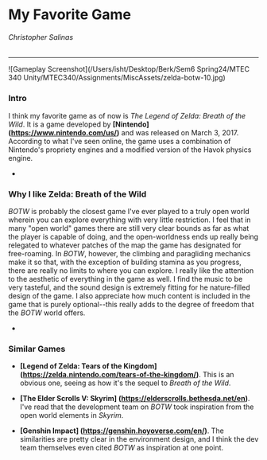 # My Favorite Game

###### Christopher Salinas
---

![Gameplay Screenshot](/Users/isht/Desktop/Berk/Sem6 Spring24/MTEC 340 Unity/MTEC340/Assignments/MiscAssets/zelda-botw-10.jpg)

### Intro
I think my favorite game as of now is *The Legend of Zelda: Breath of the Wild*. It is a game developed by **[Nintendo] (https://www.nintendo.com/us/)** and was released on March 3, 2017. According to what I've seen online, the game uses a combination of Nintendo's propriety engines and a modified version of the Havok physics engine.


-
### Why I like Zelda: Breath of the Wild

*BOTW* is probably the closest game I've ever played to a truly open world wherein you can explore everything with very little restriction. I feel that in many "open world" games there are still very clear bounds as far as what the player is capable of doing, and the open-worldness ends up really being relegated to whatever patches of the map the game has designated for free-roaming. In *BOTW*, however, the climbing and paragliding mechanics make it so that, with the exception of building stamina as you progress, there are really no limits to where you can explore. I really like the attention to the aesthetic of everything in the game as well. I find the music to be very tasteful, and the sound design is extremely fitting for he nature-filled design of the game. I also appreciate how much content is included in the game that is purely optional--this really adds to the degree of freedom that the *BOTW* world offers. 

-
### Similar Games

* **[Legend of Zelda: Tears of the Kingdom] (https://zelda.nintendo.com/tears-of-the-kingdom/)**. This is an obvious one, seeing as how it's the sequel to *Breath of the Wild*.

* **[The Elder Scrolls V: Skyrim] (https://elderscrolls.bethesda.net/en)**. I've read that the development team on *BOTW* took inspiration from the open world elements in *Skyrim*.

* **[Genshin Impact] (https://genshin.hoyoverse.com/en/)**. The similarities are pretty clear in the environment design, and I think the dev team themselves even cited *BOTW* as inspiration at one point. 




